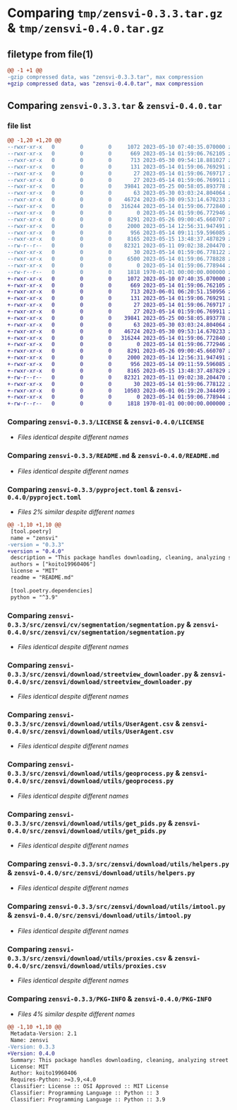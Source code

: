 # Comparing `tmp/zensvi-0.3.3.tar.gz` & `tmp/zensvi-0.4.0.tar.gz`

## filetype from file(1)

```diff
@@ -1 +1 @@
-gzip compressed data, was "zensvi-0.3.3.tar", max compression
+gzip compressed data, was "zensvi-0.4.0.tar", max compression
```

## Comparing `zensvi-0.3.3.tar` & `zensvi-0.4.0.tar`

### file list

```diff
@@ -1,20 +1,20 @@
--rwxr-xr-x   0        0        0     1072 2023-05-10 07:40:35.070000 zensvi-0.3.3/LICENSE
--rwxr-xr-x   0        0        0      669 2023-05-14 01:59:06.762105 zensvi-0.3.3/README.md
--rwxr-xr-x   0        0        0      713 2023-05-30 09:54:18.881027 zensvi-0.3.3/pyproject.toml
--rwxr-xr-x   0        0        0      131 2023-05-14 01:59:06.769291 zensvi-0.3.3/src/zensvi/__init__.py
--rwxr-xr-x   0        0        0       27 2023-05-14 01:59:06.769717 zensvi-0.3.3/src/zensvi/cv/__init__.py
--rwxr-xr-x   0        0        0       27 2023-05-14 01:59:06.769911 zensvi-0.3.3/src/zensvi/cv/segmentation/__init__.py
--rwxr-xr-x   0        0        0    39841 2023-05-25 00:58:05.893778 zensvi-0.3.3/src/zensvi/cv/segmentation/segmentation.py
--rwxr-xr-x   0        0        0       63 2023-05-30 03:03:24.804064 zensvi-0.3.3/src/zensvi/download/__init__.py
--rwxr-xr-x   0        0        0    46724 2023-05-30 09:53:14.670233 zensvi-0.3.3/src/zensvi/download/streetview_downloader.py
--rwxr-xr-x   0        0        0   316244 2023-05-14 01:59:06.772840 zensvi-0.3.3/src/zensvi/download/utils/UserAgent.csv
--rwxr-xr-x   0        0        0        0 2023-05-14 01:59:06.772946 zensvi-0.3.3/src/zensvi/download/utils/__init__.py
--rwxr-xr-x   0        0        0     8291 2023-05-26 09:00:45.660707 zensvi-0.3.3/src/zensvi/download/utils/geoprocess.py
--rwxr-xr-x   0        0        0     2000 2023-05-14 12:56:31.947491 zensvi-0.3.3/src/zensvi/download/utils/get_pids.py
--rwxr-xr-x   0        0        0      956 2023-05-14 09:11:59.596085 zensvi-0.3.3/src/zensvi/download/utils/helpers.py
--rwxr-xr-x   0        0        0     8165 2023-05-15 13:48:37.487829 zensvi-0.3.3/src/zensvi/download/utils/imtool.py
--rw-r--r--   0        0        0    82321 2023-05-11 09:02:38.204470 zensvi-0.3.3/src/zensvi/download/utils/proxies.csv
--rwxr-xr-x   0        0        0       30 2023-05-14 01:59:06.778122 zensvi-0.3.3/src/zensvi/transform/__init__.py
--rwxr-xr-x   0        0        0     6500 2023-05-14 01:59:06.778828 zensvi-0.3.3/src/zensvi/transform/transform_image.py
--rwxr-xr-x   0        0        0        0 2023-05-14 01:59:06.778944 zensvi-0.3.3/src/zensvi/zensvi.py
--rw-r--r--   0        0        0     1818 1970-01-01 00:00:00.000000 zensvi-0.3.3/PKG-INFO
+-rwxr-xr-x   0        0        0     1072 2023-05-10 07:40:35.070000 zensvi-0.4.0/LICENSE
+-rwxr-xr-x   0        0        0      669 2023-05-14 01:59:06.762105 zensvi-0.4.0/README.md
+-rwxr-xr-x   0        0        0      713 2023-06-01 06:20:51.150956 zensvi-0.4.0/pyproject.toml
+-rwxr-xr-x   0        0        0      131 2023-05-14 01:59:06.769291 zensvi-0.4.0/src/zensvi/__init__.py
+-rwxr-xr-x   0        0        0       27 2023-05-14 01:59:06.769717 zensvi-0.4.0/src/zensvi/cv/__init__.py
+-rwxr-xr-x   0        0        0       27 2023-05-14 01:59:06.769911 zensvi-0.4.0/src/zensvi/cv/segmentation/__init__.py
+-rwxr-xr-x   0        0        0    39841 2023-05-25 00:58:05.893778 zensvi-0.4.0/src/zensvi/cv/segmentation/segmentation.py
+-rwxr-xr-x   0        0        0       63 2023-05-30 03:03:24.804064 zensvi-0.4.0/src/zensvi/download/__init__.py
+-rwxr-xr-x   0        0        0    46724 2023-05-30 09:53:14.670233 zensvi-0.4.0/src/zensvi/download/streetview_downloader.py
+-rwxr-xr-x   0        0        0   316244 2023-05-14 01:59:06.772840 zensvi-0.4.0/src/zensvi/download/utils/UserAgent.csv
+-rwxr-xr-x   0        0        0        0 2023-05-14 01:59:06.772946 zensvi-0.4.0/src/zensvi/download/utils/__init__.py
+-rwxr-xr-x   0        0        0     8291 2023-05-26 09:00:45.660707 zensvi-0.4.0/src/zensvi/download/utils/geoprocess.py
+-rwxr-xr-x   0        0        0     2000 2023-05-14 12:56:31.947491 zensvi-0.4.0/src/zensvi/download/utils/get_pids.py
+-rwxr-xr-x   0        0        0      956 2023-05-14 09:11:59.596085 zensvi-0.4.0/src/zensvi/download/utils/helpers.py
+-rwxr-xr-x   0        0        0     8165 2023-05-15 13:48:37.487829 zensvi-0.4.0/src/zensvi/download/utils/imtool.py
+-rw-r--r--   0        0        0    82321 2023-05-11 09:02:38.204470 zensvi-0.4.0/src/zensvi/download/utils/proxies.csv
+-rwxr-xr-x   0        0        0       30 2023-05-14 01:59:06.778122 zensvi-0.4.0/src/zensvi/transform/__init__.py
+-rwxr-xr-x   0        0        0    10503 2023-06-01 06:19:20.344499 zensvi-0.4.0/src/zensvi/transform/transform_image.py
+-rwxr-xr-x   0        0        0        0 2023-05-14 01:59:06.778944 zensvi-0.4.0/src/zensvi/zensvi.py
+-rw-r--r--   0        0        0     1818 1970-01-01 00:00:00.000000 zensvi-0.4.0/PKG-INFO
```

### Comparing `zensvi-0.3.3/LICENSE` & `zensvi-0.4.0/LICENSE`

 * *Files identical despite different names*

### Comparing `zensvi-0.3.3/README.md` & `zensvi-0.4.0/README.md`

 * *Files identical despite different names*

### Comparing `zensvi-0.3.3/pyproject.toml` & `zensvi-0.4.0/pyproject.toml`

 * *Files 2% similar despite different names*

```diff
@@ -1,10 +1,10 @@
 [tool.poetry]
 name = "zensvi"
-version = "0.3.3"
+version = "0.4.0"
 description = "This package handles downloading, cleaning, analyzing street view imagery in one-stop and zen manner."
 authors = ["koito19960406"]
 license = "MIT"
 readme = "README.md"
 
 [tool.poetry.dependencies]
 python = "^3.9"
```

### Comparing `zensvi-0.3.3/src/zensvi/cv/segmentation/segmentation.py` & `zensvi-0.4.0/src/zensvi/cv/segmentation/segmentation.py`

 * *Files identical despite different names*

### Comparing `zensvi-0.3.3/src/zensvi/download/streetview_downloader.py` & `zensvi-0.4.0/src/zensvi/download/streetview_downloader.py`

 * *Files identical despite different names*

### Comparing `zensvi-0.3.3/src/zensvi/download/utils/UserAgent.csv` & `zensvi-0.4.0/src/zensvi/download/utils/UserAgent.csv`

 * *Files identical despite different names*

### Comparing `zensvi-0.3.3/src/zensvi/download/utils/geoprocess.py` & `zensvi-0.4.0/src/zensvi/download/utils/geoprocess.py`

 * *Files identical despite different names*

### Comparing `zensvi-0.3.3/src/zensvi/download/utils/get_pids.py` & `zensvi-0.4.0/src/zensvi/download/utils/get_pids.py`

 * *Files identical despite different names*

### Comparing `zensvi-0.3.3/src/zensvi/download/utils/helpers.py` & `zensvi-0.4.0/src/zensvi/download/utils/helpers.py`

 * *Files identical despite different names*

### Comparing `zensvi-0.3.3/src/zensvi/download/utils/imtool.py` & `zensvi-0.4.0/src/zensvi/download/utils/imtool.py`

 * *Files identical despite different names*

### Comparing `zensvi-0.3.3/src/zensvi/download/utils/proxies.csv` & `zensvi-0.4.0/src/zensvi/download/utils/proxies.csv`

 * *Files identical despite different names*

### Comparing `zensvi-0.3.3/PKG-INFO` & `zensvi-0.4.0/PKG-INFO`

 * *Files 4% similar despite different names*

```diff
@@ -1,10 +1,10 @@
 Metadata-Version: 2.1
 Name: zensvi
-Version: 0.3.3
+Version: 0.4.0
 Summary: This package handles downloading, cleaning, analyzing street view imagery in one-stop and zen manner.
 License: MIT
 Author: koito19960406
 Requires-Python: >=3.9,<4.0
 Classifier: License :: OSI Approved :: MIT License
 Classifier: Programming Language :: Python :: 3
 Classifier: Programming Language :: Python :: 3.9
```

